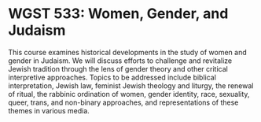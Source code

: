 # WGST 533: Women, Gender, and Judaism

This course examines historical developments in the study of women and gender in Judaism. We will discuss efforts to challenge and revitalize Jewish tradition through the lens of gender theory and other critical interpretive approaches. Topics to be addressed include biblical interpretation, Jewish law, feminist Jewish theology and liturgy, the renewal of ritual, the rabbinic ordination of women, gender identity, race, sexuality, queer, trans, and non-binary approaches, and representations of these themes in various media.